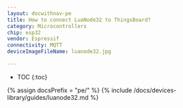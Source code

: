 ```yaml
---
layout: docwithnav-pe
title: How to connect LuaNode32 to ThingsBoard?
category: Microcontrollers
chip: esp32
vendor: Espressif
connectivity: MQTT
deviceImageFileName: luanode32.jpg

---
```


* TOC
{:toc}

{% assign docsPrefix = "pe/" %}
{% include /docs/devices-library/guides/luanode32.md %}
